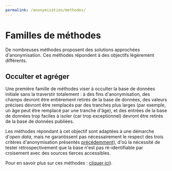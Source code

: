 ```yaml
---
permalink: /anonymisation/methodes/
---
```


# Familles de méthodes

De nombreuses méthodes proposent des solutions approchées d'anonymisation. Ces méthodes répondent à des objectifs légèrement différents.

## Occulter et agréger

Une première famille de méthodes viser à occulter la base de données initiale sans la traverstir totalement : à des fins d'anonymisation, des champs devront être entièrement retirés de la base de données, des valeurs précises devront être remplacés par des tranches plus larges (par exemple, un âge peut être remplacé par une tranche d'âge), et des entrées de la base de données trop faciles à isoler (car trop exceptionnel) devront être retirés de la base de données publiées.

Les méthodes répondant à cet objectif sont adaptées à une démarche d'*open data*, mais ne garantissent pas nécessairement le respect des trois critères d'anonymisation présentés [précédemment](/anonymiser/1-principe.md#les-critères-danonymisation)), d'où la nécessité de tester rétrospectivement que la base n'est pas ré-identifiable par croisement avec des sources tierces accessibles.

Pour en savoir plus sur ces méthodes : [cliquer ici](/anonymiser/2a-methodes-agregation.md)).
